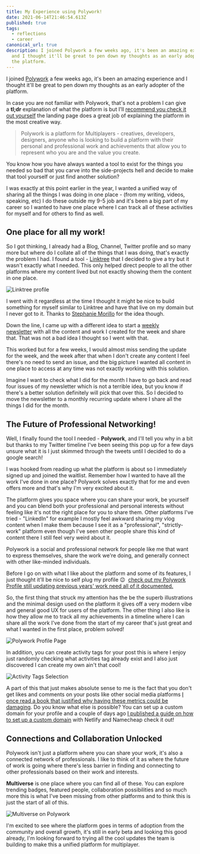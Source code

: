 ```yaml
---
title: My Experience using Polywork!
date: 2021-06-14T21:46:54.613Z
published: true
tags:
  - reflections
  - career
canonical_url: true
description: I joined Polywork a few weeks ago, it's been an amazing experience
  and I thought it'll be great to pen down my thoughts as an early adopter of
  the platform.
---
```

I joined [Polywork](https://www.polywork.com/) a few weeks ago, it's been an amazing experience and I thought it'll be great to pen down my thoughts as an early adopter of the platform.

In case you are not familiar with Polywork, that's not a problem I can give a **tl;dr** explanation of what the platform is but I'll [recommend you check it out yourself](https://www.polywork.com/) the landing page does a great job of explaining the platform in the most creative way.

> Polywork is a platform for Multiplayers - creatives, developers, designers, anyone who is looking to build a platform with their personal and professional work and achievements that allow you to represent who you are and the value you create.

You know how you have always wanted a tool to exist for the things you needed so bad that you carve into the side-projects hell and decide to make that tool yourself or just find another solution?

I was exactly at this point earlier in the year, I wanted a unified way of sharing all the things I was doing in one place - (from my writing, videos, speaking, etc) I do these outside my 9-5 job and it's been a big part of my career so I wanted to have one place where I can track all of these activities for myself and for others to find as well.

## One place for all my work!

So I got thinking, I already had a Blog, Channel, Twitter profile and so many more but where do I collate all of the things that I was doing, that's exactly the problem I had. I found a tool - [Linktree](https://linktr.ee/) that I decided to give a try but it wasn't exactly what I needed. This only helped direct people to all the other platforms where my content lived but not exactly showing them the content in one place.

![Linktree profile](/images/uploads/screenshot-2021-06-14-at-22.08.05.png)

I went with it regardless at the time I thought it might be nice to build something for myself similar to Linktree and have that live on my domain but I never got to it. Thanks to [Stephanie Morillo](https://twitter.com/radiomorillo) for the idea though.

Down the line, I came up with a different idea to start a [weekly newsletter](https://giftegwuenu.ck.page/a2acb01f99) with all the content and work I created for the week and share that. That was not a bad idea I thought so I went with that.

This worked but for a few weeks, I would almost miss sending the update for the week, and the week after that when I don't create any content I feel there's no need to send an issue, and the big picture I wanted all content in one place to access at any time was not exactly working with this solution.

Imagine I want to check what I did for the month I have to go back and read four issues of my newsletter which is not a terrible idea, but you know if there's a better solution definitely will pick that over this. So I decided to move the newsletter to a monthly recurring update where I share all the things I did for the month.

## The Future of Professional Networking!

Well, I finally found the tool I needed - **Polywork**, and I'll tell you why in a bit but thanks to my Twitter timeline I've been seeing this pop up for a few days unsure what it is I just skimmed through the tweets until I decided to do a google search!

I was hooked from reading up what the platform is about so I immediately signed up and joined the waitlist. Remember how I wanted to have all the work I've done in one place? Polywork solves exactly that for me and even offers more and that's why I'm very excited about it.

The platform gives you space where you can share your work, be yourself and you can blend both your professional and personal interests without feeling like it's not the right place for you to share them. Other platforms I've tried - "LinkedIn" for example I mostly feel awkward sharing my vlog content when I make them because I see it as a "professional", "strictly-work" platform even though I've seen other people share this kind of content there I still feel very weird about it.

Polywork is a social and professional network for people like me that want to express themselves, share the work we're doing, and generally connect with other like-minded individuals.

Before I go on with what I like about the platform and some of its features, I just thought it'll be nice to self plug my profile 😉  [check out my Polywork Profile still updating previous years' work need all of it documented.](https://timeline.giftegwuenu.com/)

So, the first thing that struck my attention has the be the superb illustrations and the minimal design used on the platform it gives off a very modern vibe and general good UX for users of the platform. The other thing I also like is how they allow me to track all my achievements in a timeline where I can share all the work I've done from the start of my career that's just great and what I wanted in the first place, problem solved!

![Polywork Profile Page](/images/uploads/screenshot-2021-06-14-at-23.09.41.png)

In addition, you can create activity tags for your post this is where I enjoy just randomly checking what activities tag already exist and I also just discovered I can create my own ain't that cool!

![Activity Tags Selection](/images/uploads/screenshot-2021-06-14-at-23.15.56.png)

A part of this that just makes absolute sense to me is the fact that you don't get likes and comments on your posts like other social media platforms [I once read a book that justified why having these metrics could be damaging](https://www.calnewport.com/books/digital-minimalism/). Do you know what else is possible? You can set up a custom domain for your profile and a couple of days ago [I published a guide on how to set up a custom domain](https://www.giftegwuenu.com/setup-sub-domain-on-polywork-with-netlify-namecheap/) with Netlify and Namecheap check it out!

## Connections and Collaboration Unlocked

Polywork isn't just a platform where you can share your work, it's also a connected network of professionals. I like to think of it as where the future of work is going where there's less barrier in finding and connecting to other professionals based on their work and interests.

**Multiverse** is one place where you can find all of these. You can explore trending badges, featured people, collaboration possibilities and so much more this is what I've been missing from other platforms and to think this is just the start of all of this.

![Multiverse on Polywork](/images/uploads/screenshot-2021-06-14-at-23.34.56.png)

I'm excited to see where the platform goes in terms of adoption from the community and overall growth, it's still in early beta and looking this good already, I'm looking forward to trying all the cool updates the team is building to make this a unified platform for multiplayer.